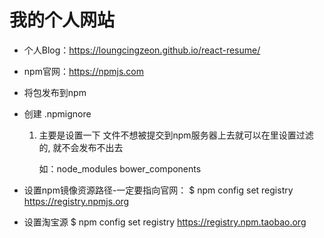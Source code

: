 # 我的个人网站   
 - 个人Blog：https://loungcingzeon.github.io/react-resume/
 - npm官网：https://npmjs.com
 - 将包发布到npm
 - 创建 .npmignore
   01. 主要是设置一下 文件不想被提交到npm服务器上去就可以在里设置过滤的, 就不会发布不出去

       如：node_modules
           bower_components

 - 设置npm镜像资源路径-一定要指向官网：
   $ npm config set registry https://registry.npmjs.org
 - 设置淘宝源
   $ npm config set registry https://registry.npm.taobao.org
